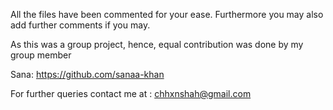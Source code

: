
All the files have been commented for your ease. Furthermore you may also add further comments if you may.

As this was a group project, hence, equal contribution was done by my group member

Sana: https://github.com/sanaa-khan

For further queries contact me at : chhxnshah@gmail.com
